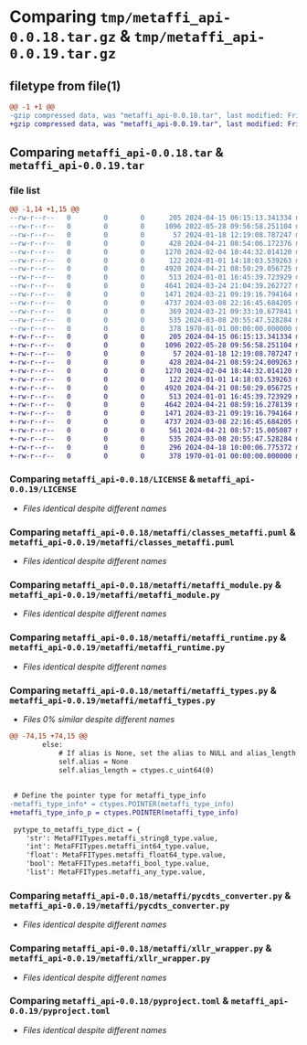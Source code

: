 # Comparing `tmp/metaffi_api-0.0.18.tar.gz` & `tmp/metaffi_api-0.0.19.tar.gz`

## filetype from file(1)

```diff
@@ -1 +1 @@
-gzip compressed data, was "metaffi_api-0.0.18.tar", last modified: Fri Jan  1 00:00:00 2016, max compression
+gzip compressed data, was "metaffi_api-0.0.19.tar", last modified: Fri Jan  1 00:00:00 2016, max compression
```

## Comparing `metaffi_api-0.0.18.tar` & `metaffi_api-0.0.19.tar`

### file list

```diff
@@ -1,14 +1,15 @@
--rw-r--r--   0        0        0      205 2024-04-15 06:15:13.341334 metaffi_api-0.0.18/CMakeLists.txt
--rw-r--r--   0        0        0     1096 2022-05-28 09:56:58.251104 metaffi_api-0.0.18/LICENSE
--rw-r--r--   0        0        0       57 2024-01-18 12:19:08.787247 metaffi_api-0.0.18/README.md
--rw-r--r--   0        0        0      428 2024-04-21 08:54:06.172376 metaffi_api-0.0.18/metaffi/__init__.py
--rw-r--r--   0        0        0     1270 2024-02-04 18:44:32.014120 metaffi_api-0.0.18/metaffi/classes_metaffi.puml
--rw-r--r--   0        0        0      122 2024-01-01 14:18:03.539263 metaffi_api-0.0.18/metaffi/metaffi_handle.py
--rw-r--r--   0        0        0     4920 2024-04-21 08:50:29.056725 metaffi_api-0.0.18/metaffi/metaffi_module.py
--rw-r--r--   0        0        0      513 2024-01-01 16:45:39.723929 metaffi_api-0.0.18/metaffi/metaffi_runtime.py
--rw-r--r--   0        0        0     4641 2024-03-24 21:04:39.262727 metaffi_api-0.0.18/metaffi/metaffi_types.py
--rw-r--r--   0        0        0     1471 2024-03-21 09:19:16.794164 metaffi_api-0.0.18/metaffi/pycdts_converter.py
--rw-r--r--   0        0        0     4737 2024-03-08 22:16:45.684205 metaffi_api-0.0.18/metaffi/xllr_wrapper.py
--rw-r--r--   0        0        0      369 2024-03-21 09:33:10.677841 metaffi_api-0.0.18/publish.ps1
--rw-r--r--   0        0        0      535 2024-03-08 20:55:47.528284 metaffi_api-0.0.18/pyproject.toml
--rw-r--r--   0        0        0      378 1970-01-01 00:00:00.000000 metaffi_api-0.0.18/PKG-INFO
+-rw-r--r--   0        0        0      205 2024-04-15 06:15:13.341334 metaffi_api-0.0.19/CMakeLists.txt
+-rw-r--r--   0        0        0     1096 2022-05-28 09:56:58.251104 metaffi_api-0.0.19/LICENSE
+-rw-r--r--   0        0        0       57 2024-01-18 12:19:08.787247 metaffi_api-0.0.19/README.md
+-rw-r--r--   0        0        0      428 2024-04-21 08:59:24.009263 metaffi_api-0.0.19/metaffi/__init__.py
+-rw-r--r--   0        0        0     1270 2024-02-04 18:44:32.014120 metaffi_api-0.0.19/metaffi/classes_metaffi.puml
+-rw-r--r--   0        0        0      122 2024-01-01 14:18:03.539263 metaffi_api-0.0.19/metaffi/metaffi_handle.py
+-rw-r--r--   0        0        0     4920 2024-04-21 08:50:29.056725 metaffi_api-0.0.19/metaffi/metaffi_module.py
+-rw-r--r--   0        0        0      513 2024-01-01 16:45:39.723929 metaffi_api-0.0.19/metaffi/metaffi_runtime.py
+-rw-r--r--   0        0        0     4642 2024-04-21 08:59:16.278139 metaffi_api-0.0.19/metaffi/metaffi_types.py
+-rw-r--r--   0        0        0     1471 2024-03-21 09:19:16.794164 metaffi_api-0.0.19/metaffi/pycdts_converter.py
+-rw-r--r--   0        0        0     4737 2024-03-08 22:16:45.684205 metaffi_api-0.0.19/metaffi/xllr_wrapper.py
+-rw-r--r--   0        0        0      561 2024-04-21 08:57:15.005087 metaffi_api-0.0.19/publish.ps1
+-rw-r--r--   0        0        0      535 2024-03-08 20:55:47.528284 metaffi_api-0.0.19/pyproject.toml
+-rw-r--r--   0        0        0      296 2024-04-18 10:00:06.775372 metaffi_api-0.0.19/unittest/test_python311_api.py
+-rw-r--r--   0        0        0      378 1970-01-01 00:00:00.000000 metaffi_api-0.0.19/PKG-INFO
```

### Comparing `metaffi_api-0.0.18/LICENSE` & `metaffi_api-0.0.19/LICENSE`

 * *Files identical despite different names*

### Comparing `metaffi_api-0.0.18/metaffi/classes_metaffi.puml` & `metaffi_api-0.0.19/metaffi/classes_metaffi.puml`

 * *Files identical despite different names*

### Comparing `metaffi_api-0.0.18/metaffi/metaffi_module.py` & `metaffi_api-0.0.19/metaffi/metaffi_module.py`

 * *Files identical despite different names*

### Comparing `metaffi_api-0.0.18/metaffi/metaffi_runtime.py` & `metaffi_api-0.0.19/metaffi/metaffi_runtime.py`

 * *Files identical despite different names*

### Comparing `metaffi_api-0.0.18/metaffi/metaffi_types.py` & `metaffi_api-0.0.19/metaffi/metaffi_types.py`

 * *Files 0% similar despite different names*

```diff
@@ -74,15 +74,15 @@
 		else:
 			# If alias is None, set the alias to NULL and alias_length to 0
 			self.alias = None
 			self.alias_length = ctypes.c_uint64(0)
 
 
 # Define the pointer type for metaffi_type_info
-metaffi_type_info* = ctypes.POINTER(metaffi_type_info)
+metaffi_type_info_p = ctypes.POINTER(metaffi_type_info)
 
 pytype_to_metaffi_type_dict = {
 	'str': MetaFFITypes.metaffi_string8_type.value,
 	'int': MetaFFITypes.metaffi_int64_type.value,
 	'float': MetaFFITypes.metaffi_float64_type.value,
 	'bool': MetaFFITypes.metaffi_bool_type.value,
 	'list': MetaFFITypes.metaffi_any_type.value,
```

### Comparing `metaffi_api-0.0.18/metaffi/pycdts_converter.py` & `metaffi_api-0.0.19/metaffi/pycdts_converter.py`

 * *Files identical despite different names*

### Comparing `metaffi_api-0.0.18/metaffi/xllr_wrapper.py` & `metaffi_api-0.0.19/metaffi/xllr_wrapper.py`

 * *Files identical despite different names*

### Comparing `metaffi_api-0.0.18/pyproject.toml` & `metaffi_api-0.0.19/pyproject.toml`

 * *Files identical despite different names*

